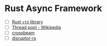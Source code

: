 # Rust Async Framework

- [ ] [Rust `std` library](https://doc.rust-lang.org/std/index.html)
- [ ] [Thread pool - Wikipedia](https://en.wikipedia.org/wiki/Thread_pool)
- [ ] [crossbeam](https://github.com/crossbeam-rs/crossbeam)
- [ ] [disruptor-rs](https://github.com/nicholassm/disruptor-rs)
